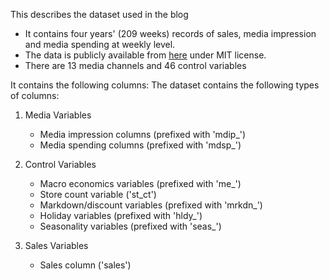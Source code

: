 This describes the dataset used in the blog

- It contains four years' (209 weeks) records of sales, media impression and media spending at weekly level.   
- The data is publicly available from [here](https://www.kaggle.com/datasets/sibylhe/mmm-stan-data) under MIT license.
- There are 13 media channels and 46 control variables

It contains the following columns:
The dataset contains the following types of columns:

1. Media Variables
   - Media impression columns (prefixed with 'mdip_')
   - Media spending columns (prefixed with 'mdsp_')

2. Control Variables
   - Macro economics variables (prefixed with 'me_')
   - Store count variable ('st_ct')
   - Markdown/discount variables (prefixed with 'mrkdn_')
   - Holiday variables (prefixed with 'hldy_')
   - Seasonality variables (prefixed with 'seas_')

3. Sales Variables
   - Sales column ('sales')
